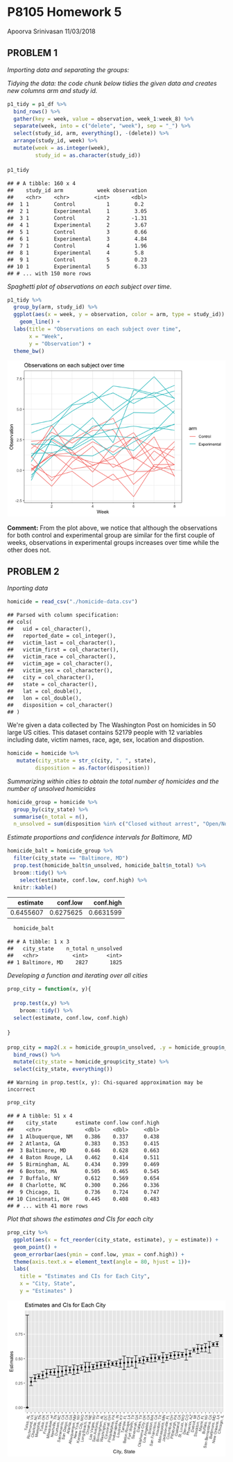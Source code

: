 P8105 Homework 5
================
Apoorva Srinivasan
11/03/2018

PROBLEM 1
---------

*Importing data and separating the groups:*

*Tidying the data: the code chunk below tidies the given data and creates new columns arm and study id.*

``` r
p1_tidy = p1_df %>%
  bind_rows() %>%
  gather(key = week, value = observation, week_1:week_8) %>%
  separate(week, into = c("delete", "week"), sep = "_") %>%
  select(study_id, arm, everything(), -(delete)) %>%
  arrange(study_id, week) %>%
  mutate(week = as.integer(week), 
         study_id = as.character(study_id))

p1_tidy
```

    ## # A tibble: 160 x 4
    ##    study_id arm           week observation
    ##    <chr>    <chr>        <int>       <dbl>
    ##  1 1        Control          1        0.2 
    ##  2 1        Experimental     1        3.05
    ##  3 1        Control          2       -1.31
    ##  4 1        Experimental     2        3.67
    ##  5 1        Control          3        0.66
    ##  6 1        Experimental     3        4.84
    ##  7 1        Control          4        1.96
    ##  8 1        Experimental     4        5.8 
    ##  9 1        Control          5        0.23
    ## 10 1        Experimental     5        6.33
    ## # ... with 150 more rows

*Spaghetti plot of observations on each subject over time.*

``` r
p1_tidy %>%
  group_by(arm, study_id) %>% 
  ggplot(aes(x = week, y = observation, color = arm, type = study_id)) + 
    geom_line() +
  labs(title = "Observations on each subject over time",
       x = "Week", 
       y = "Observation") +
  theme_bw()
```

![](p8105_hw5_as5697_files/figure-markdown_github/p1.3-1.png)

**Comment:** From the plot above, we notice that although the observations for both control and experimental group are similar for the first couple of weeks, observations in experimental groups increases over time while the other does not.

PROBLEM 2
---------

*Inporting data*

``` r
homicide = read_csv("./homicide-data.csv")
```

    ## Parsed with column specification:
    ## cols(
    ##   uid = col_character(),
    ##   reported_date = col_integer(),
    ##   victim_last = col_character(),
    ##   victim_first = col_character(),
    ##   victim_race = col_character(),
    ##   victim_age = col_character(),
    ##   victim_sex = col_character(),
    ##   city = col_character(),
    ##   state = col_character(),
    ##   lat = col_double(),
    ##   lon = col_double(),
    ##   disposition = col_character()
    ## )

We're given a data collected by The Washington Post on homicides in 50 large US cities. This dataset contains 52179 people with 12 variables including date, victim names, race, age, sex, location and dispostion.

``` r
homicide = homicide %>%
   mutate(city_state = str_c(city, ", ", state),
         disposition = as.factor(disposition)) 
```

*Summarizing within cities to obtain the total number of homicides and the number of unsolved homicides*

``` r
homicide_group = homicide %>%
  group_by(city_state) %>%
  summarise(n_total = n(),
  n_unsolved = sum(disposition %in% c("Closed without arrest", "Open/No arrest")))
```

*Estimate proportions and confidence intervals for Baltimore, MD*

``` r
homicide_balt = homicide_group %>%
  filter(city_state == "Baltimore, MD") 
  prop.test(homicide_balt$n_unsolved, homicide_balt$n_total) %>%
  broom::tidy() %>%
    select(estimate, conf.low, conf.high) %>% 
  knitr::kable()
```

|   estimate|   conf.low|  conf.high|
|----------:|----------:|----------:|
|  0.6455607|  0.6275625|  0.6631599|

``` r
  homicide_balt
```

    ## # A tibble: 1 x 3
    ##   city_state    n_total n_unsolved
    ##   <chr>           <int>      <int>
    ## 1 Baltimore, MD    2827       1825

*Developing a function and iterating over all cities*

``` r
prop_city = function(x, y){
  
  prop.test(x,y) %>% 
    broom::tidy() %>% 
  select(estimate, conf.low, conf.high)
  
}

prop_city = map2(.x = homicide_group$n_unsolved, .y = homicide_group$n_total, ~prop_city(.x, .y)) %>% 
  bind_rows() %>% 
  mutate(city_state = homicide_group$city_state) %>% 
  select(city_state, everything()) 
```

    ## Warning in prop.test(x, y): Chi-squared approximation may be incorrect

``` r
prop_city
```

    ## # A tibble: 51 x 4
    ##    city_state      estimate conf.low conf.high
    ##    <chr>              <dbl>    <dbl>     <dbl>
    ##  1 Albuquerque, NM    0.386    0.337     0.438
    ##  2 Atlanta, GA        0.383    0.353     0.415
    ##  3 Baltimore, MD      0.646    0.628     0.663
    ##  4 Baton Rouge, LA    0.462    0.414     0.511
    ##  5 Birmingham, AL     0.434    0.399     0.469
    ##  6 Boston, MA         0.505    0.465     0.545
    ##  7 Buffalo, NY        0.612    0.569     0.654
    ##  8 Charlotte, NC      0.300    0.266     0.336
    ##  9 Chicago, IL        0.736    0.724     0.747
    ## 10 Cincinnati, OH     0.445    0.408     0.483
    ## # ... with 41 more rows

*Plot that shows the estimates and CIs for each city*

``` r
prop_city %>% 
  ggplot(aes(x = fct_reorder(city_state, estimate), y = estimate)) +
  geom_point() +
  geom_errorbar(aes(ymin = conf.low, ymax = conf.high)) +
  theme(axis.text.x = element_text(angle = 80, hjust = 1))+
  labs(
    title = "Estimates and CIs for Each City",
    x = "City, State",
    y = "Estimates" )
```

![](p8105_hw5_as5697_files/figure-markdown_github/p2.6-1.png)
